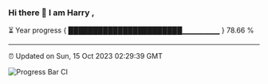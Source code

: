 ### Hi there 👋 I am Harry , 

⏳ Year progress { ███████████████████████▁▁▁▁▁▁▁ } 78.66 %

---

⏰ Updated on Sun, 15 Oct 2023 02:29:39 GMT

![Progress Bar CI](https://github.com/duykhang68/duykhang68/workflows/Progress%20Bar%20CI/badge.svg)
